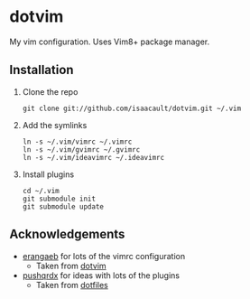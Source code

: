 # dotvim
My vim configuration. Uses Vim8+ package manager.

## Installation
1. Clone the repo
    ```
    git clone git://github.com/isaacault/dotvim.git ~/.vim
    ```

2. Add the symlinks
    ```
    ln -s ~/.vim/vimrc ~/.vimrc
    ln -s ~/.vim/gvimrc ~/.gvimrc
    ln -s ~/.vim/ideavimrc ~/.ideavimrc
    ```

3. Install plugins
    ```
    cd ~/.vim
    git submodule init
    git submodule update
    ```

## Acknowledgements

* [erangaeb](https://github.com/erangaeb) for lots of the vimrc configuration
  - Taken from [dotvim](https://github.com/erangaeb/dotvim)
* [pushqrdx](https://github.com/pushqrdx) for ideas with lots of the plugins
  - Taken from [dotfiles](https://github.com/pushqrdx/dotfiles)
